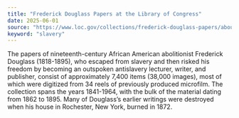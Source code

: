 ```yaml
---
title: "Frederick Douglass Papers at the Library of Congress"
date: 2025-06-01
source: "https://www.loc.gov/collections/frederick-douglass-papers/about-this-collection/"
keyword: "slavery"
---
```


The papers of nineteenth-century African American abolitionist Frederick Douglass (1818-1895), who escaped from slavery and then risked his freedom by becoming an outspoken antislavery lecturer, writer, and publisher, consist of approximately 7,400 items (38,000 images), most of which were digitized from 34 reels of previously produced microfilm. The collection spans the years 1841-1964, with the bulk of the material dating from 1862 to 1895. Many of Douglass&rsquo;s earlier writings were destroyed when his house in Rochester, New York, burned in 1872.

